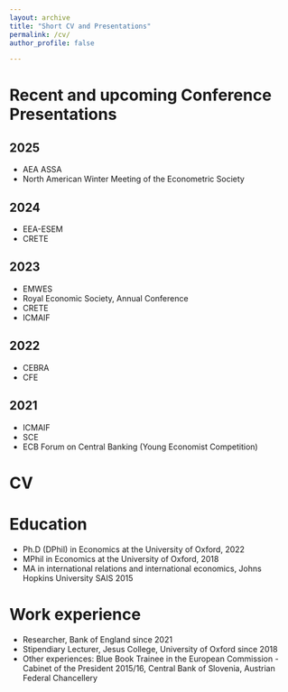 ```yaml
---
layout: archive
title: "Short CV and Presentations"
permalink: /cv/
author_profile: false

---
```


# Recent and upcoming Conference Presentations

## 2025
 * AEA ASSA
 * North American Winter Meeting of the Econometric Society

## 2024
 * EEA-ESEM
 * CRETE 

## 2023
 * EMWES 
 * Royal Economic Society, Annual Conference
 * CRETE
 * ICMAIF

## 2022
 * CEBRA
 * CFE 

## 2021
 * ICMAIF
 * SCE
 * ECB Forum on Central Banking (Young Economist Competition)


# CV

Education
======

* Ph.D (DPhil) in Economics at the University of Oxford, 2022
* MPhil in Economics at the University of Oxford, 2018
* MA in international relations and international economics, Johns Hopkins University SAIS 2015

Work experience
======

* Researcher, Bank of England since 2021
* Stipendiary Lecturer, Jesus College, University of Oxford since 2018
* Other experiences: Blue Book Trainee in the European Commission - Cabinet of the President 2015/16, Central Bank of Slovenia, Austrian Federal Chancellery

  
